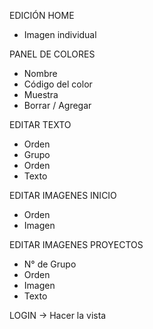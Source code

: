 EDICIÓN HOME
- Imagen individual

PANEL DE COLORES
- Nombre
- Código del color
- Muestra
- Borrar / Agregar

EDITAR TEXTO
- Orden
- Grupo
- Orden
- Texto

EDITAR IMAGENES INICIO
- Orden
- Imagen

EDITAR IMAGENES PROYECTOS
- N° de Grupo
- Orden
- Imagen
- Texto

LOGIN -> Hacer la vista
